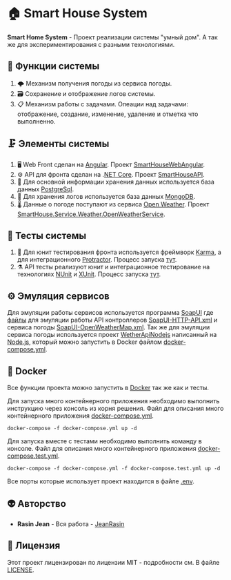 # 🏠 Smart House System 
**Smart Home System** - Проект реализации системы "умный дом". А так же для экспериментирования с разными технологиями.

## 🧱 Функции системы
1. 🌩️ Механизм получения погоды из сервиса погоды.
2. 🗃 Сохранение и отображение логов системы.
3. 📋 Механизм работы с задачами. Опеации над задачами: отображение, создание, изменение, удаление и отметка что выполненно. 

## 🗜 Элементы системы
1. 🖥 Web Front сделан на [Angular](https://github.com/angular). Проект [SmartHouseWebAngular](Web/SmartHouseWebAngular).
2. ⚙️ API для фронта сделан на .[NET Core](https://github.com/dotnet/core). Проект [SmartHouseAPI](API/SmartHouseAPI).
3. 📘 Для основной информации хранения данных используется база данных [PostgreSql](https://github.com/postgres).
4. 📗 Для хранения логов используется база данных [MongoDB](https://github.com/mongodb).
5. 🌡️ Данные о погоде поступают из сервиса [Open Weather](https://openweathermap.org). Проект [SmartHouse.Service.Weather.OpenWeatherService](SmartHouse.Service.Weather.OpenWeatherService).

## 🔬 Тесты системы
1. 🧪 Для юнит тестирования фронта используется фреймворк [Karma](https://karma-runner.github.io/latest/index.html), а для интеграционного [Protractor](https://github.com/angular/protractor). Процесс запуска [тут](Web/SmartHouseWebAngular/README.md#-unit-тесты).
2. ⚗️ API тесты реализуют юнит и интеграционное тестирование на технологиях [NUnit](https://github.com/nunit) и [XUnit](https://github.com/xunit). Процесс запуска [тут](Tests/README.md).

## ⚙️ Эмуляция сервисов
Для эмуляции работы сервисов используется программа [SoapUI](https://github.com/SmartBear/soapui) где [файлы](Other\SoapUI%20Services) для эмуляции работы API контроллеров [SoapUI-HTTP-API.xml](https://github.com/JeanRasin/SmartHouse/blob/master/Other/SoapUI%20Services/SoapUI-HTTP-API.xml) и сервиса погоды [SoapUI-OpenWeatherMap.xml](https://github.com/JeanRasin/SmartHouse/blob/master/Other/SoapUI%20Services/SoapUI-OpenWeatherMap.xml).
Так же для эмуляции сервиса погоды используется проект [WetherApiNodejs](SmartHouse.Service.Weather.OpenWeatherService) написанный на [Node.js](https://github.com/nodejs), который можно запустить в Docker файлом [docker-compose.yml](https://github.com/JeanRasin/SmartHouse/blob/376234a9d1989daf52081bc7b44f5e1726b11e9b/docker-compose.yml#L57).

## 🐳 Docker 
Все функции проекта можно запустить в [Docker](https://github.com/docker) так же как и тесты.

Для запуска много контейнерного приложения необходимо выполнить инструкцию через консоль из корня решения. Файл для описания много контейнерного приложения [docker-compose.yml](https://github.com/JeanRasin/SmartHouse/blob/master/docker-compose.yml). 
```docker-compose
docker-compose -f docker-compose.yml up -d
```
Для запуска вместе с тестами необходимо выполнить команду в консоле. Файл для описания много контейнерного приложения [docker-compose.test.yml](https://github.com/JeanRasin/SmartHouse/blob/master/docker-compose.test.yml). 
```docker-compose
docker-compose -f docker-compose.yml -f docker-compose.test.yml up -d
```
Все порты которые использует проект находится в файле [.env](https://github.com/JeanRasin/SmartHouse/blob/master/.env).

## 👽 Авторство
 * **Rasin Jean** - Вся работа - [JeanRasin](https://github.com/JeanRasin)
 
## 📜 Лицензия
Этот проект лицензирован по лицензии MIT - подробности см. В файле [LICENSE](https://github.com/JeanRasin/SmartHouse/blob/master/LICENSE).


